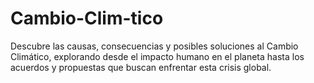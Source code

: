 # Cambio-Clim-tico
Descubre las causas, consecuencias y posibles soluciones al Cambio Climático, explorando desde el impacto humano en el planeta hasta los acuerdos y propuestas que buscan enfrentar esta crisis global.
